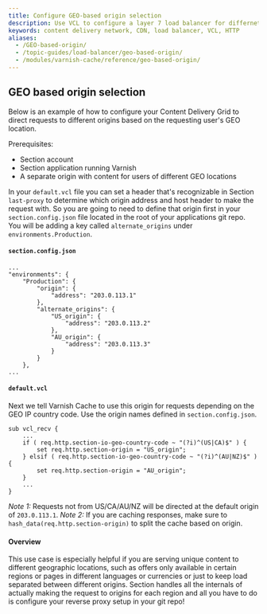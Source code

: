 ```yaml
---
title: Configure GEO-based origin selection
description: Use VCL to configure a layer 7 load balancer for differnet GEO locations.
keywords: content delivery network, CDN, load balancer, VCL, HTTP
aliases:
  - /GEO-based-origin/
  - /topic-guides/load-balancer/geo-based-origin/
  - /modules/varnish-cache/reference/geo-based-origin/
---
```


## GEO based origin selection
Below is an example of how to configure your Content Delivery Grid to direct requests to different origins based on the requesting user's GEO location.

Prerequisites:

* Section account
* Section application running Varnish
* A separate origin with content for users of different GEO locations

In your `default.vcl` file you can set a header that's recognizable in Section `last-proxy` to determine which origin address and host header to make the request with. So you are going to need to define that origin first in your `section.config.json` file located in the root of your applications git repo. You will be adding a key called `alternate_origins` under `environments.Production`.

#### `section.config.json`

    ...
    "environments": {
        "Production": {
            "origin": {
                "address": "203.0.113.1"
            },
            "alternate_origins": {
                "US_origin": {
                    "address": "203.0.113.2"
                },
                "AU_origin": {
                    "address": "203.0.113.3"
                }
            }           
        },
    ...

#### `default.vcl`

Next we tell Varnish Cache to use this origin for requests depending on the GEO IP country code. Use the origin names defined in `section.config.json`.

    sub vcl_recv {
        ...
        if ( req.http.section-io-geo-country-code ~ "(?i)^(US|CA)$" ) {
            set req.http.section-origin = "US_origin";
        } elsif ( req.http.section-io-geo-country-code ~ "(?i)^(AU|NZ)$" ) {
            set req.http.section-origin = "AU_origin";
        }
        ...
    }

*Note 1:* Requests not from US/CA/AU/NZ will be directed at the default origin of `203.0.113.1`.
*Note 2:* If you are caching responses, make sure to `hash_data(req.http.section-origin)` to split the cache based on origin.

#### Overview

This use case is especially helpful if you are serving unique content to different geographic locations, such as offers only available in certain regions or pages in different languages or currencies or just to keep load separated between different origins. Section handles all the internals of actually making the request to origins for each region and all you have to do is configure your reverse proxy setup in your git repo!
